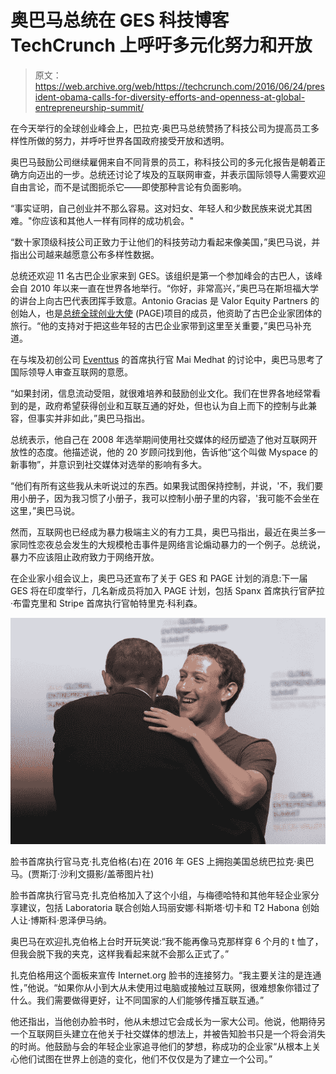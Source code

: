 # 奥巴马总统在 GES 科技博客 TechCrunch 上呼吁多元化努力和开放

> 原文：<https://web.archive.org/web/https://techcrunch.com/2016/06/24/president-obama-calls-for-diversity-efforts-and-openness-at-global-entrepreneurship-summit/>

在今天举行的全球创业峰会上，巴拉克·奥巴马总统赞扬了科技公司为提高员工多样性所做的努力，并呼吁世界各国政府接受开放和透明。

奥巴马鼓励公司继续雇佣来自不同背景的员工，称科技公司的多元化报告是朝着正确方向迈出的一步。总统还讨论了埃及的互联网审查，并表示国际领导人需要欢迎自由言论，而不是试图扼杀它——即使那种言论有负面影响。

“事实证明，自己创业并不那么容易。这对妇女、年轻人和少数民族来说尤其困难。"你应该和其他人一样有同样的成功机会。"

“数十家顶级科技公司正致力于让他们的科技劳动力看起来像美国，”奥巴马说，并指出公司越来越愿意公布多样性数据。

总统还欢迎 11 名古巴企业家来到 GES。该组织是第一个参加峰会的古巴人，该峰会自 2010 年以来一直在世界各地举行。“你好，非常高兴，”奥巴马在斯坦福大学的讲台上向古巴代表团挥手致意。Antonio Gracias 是 Valor Equity Partners 的创始人，也是[总统全球创业大使](https://web.archive.org/web/20221004114454/https://www.commerce.gov/directory/antoniojgracias) (PAGE)项目的成员，他资助了古巴企业家团体的旅行。“他的支持对于把这些年轻的古巴企业家带到这里至关重要，”奥巴马补充道。

在与埃及初创公司 [Eventtus](https://web.archive.org/web/20221004114454/http://eventtus.com/) 的首席执行官 Mai Medhat 的讨论中，奥巴马思考了国际领导人审查互联网的意愿。

“如果封闭，信息流动受阻，就很难培养和鼓励创业文化。我们在世界各地经常看到的是，政府希望获得创业和互联互通的好处，但也认为自上而下的控制与此兼容，但事实并非如此，”奥巴马指出。

总统表示，他自己在 2008 年选举期间使用社交媒体的经历塑造了他对互联网开放性的态度。他描述说，他的 20 岁顾问找到他，告诉他“这个叫做 Myspace 的新事物”，并意识到社交媒体对选举的影响有多大。

“他们有所有这些我从未听说过的东西。如果我试图保持控制，并说，'不，我们要用小册子，因为我习惯了小册子，我可以控制小册子里的内容，'我可能不会坐在这里，”奥巴马说。

然而，互联网也已经成为暴力极端主义的有力工具，奥巴马指出，最近在奥兰多一家同性恋夜总会发生的大规模枪击事件是网络言论煽动暴力的一个例子。总统说，暴力不应该阻止政府致力于网络开放。

在企业家小组会议上，奥巴马还宣布了关于 GES 和 PAGE 计划的消息:下一届 GES 将在印度举行，几名新成员将加入 PAGE 计划，包括 Spanx 首席执行官萨拉·布雷克里和 Stripe 首席执行官帕特里克·科利森。

![STANFORD, CA - JUNE 24: Facebook CEO Mark Zuckerberg (R) hugs U.S. President Barack Obama during the 2016 Global Entrepeneurship Summit at Stanford University on June 24, 2016 in Stanford, California. President Obama joined Silicon Valley leaders on the final day of the Global Entrepeneurship Summit. (Photo by Justin Sullivan/Getty Images)](img/e2ab88c470db28be6d28a65e2c2a4fb7.png)

脸书首席执行官马克·扎克伯格(右)在 2016 年 GES 上拥抱美国总统巴拉克·奥巴马。(贾斯汀·沙利文摄影/盖蒂图片社)

脸书首席执行官马克·扎克伯格加入了这个小组，与梅德哈特和其他年轻企业家分享建议，包括 Laboratoria 联合创始人玛丽安娜·科斯塔·切卡和 T2 Habona 创始人让·博斯科·恩泽伊马纳。

奥巴马在欢迎扎克伯格上台时开玩笑说:“我不能再像马克那样穿 6 个月的 t 恤了，但我会脱下我的夹克，这样我看起来就不会那么正式了。”

扎克伯格用这个面板来宣传 Internet.org 脸书的连接努力。“我主要关注的是连通性，”他说。“如果你从小到大从未使用过电脑或接触过互联网，很难想象你错过了什么。我们需要做得更好，让不同国家的人们能够传播互联互通。”

他还指出，当他创办脸书时，他从未想过它会成长为一家大公司。他说，他期待另一个互联网巨头建立在他关于社交媒体的想法上，并被告知脸书只是一个将会消失的时尚。他鼓励与会的年轻企业家追寻他们的梦想，称成功的企业家“从根本上关心他们试图在世界上创造的变化，他们不仅仅是为了建立一个公司。”